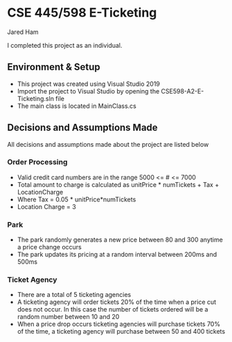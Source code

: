 # CSE 445/598 E-Ticketing
Jared Ham

I completed this project as an individual. 

## Environment & Setup
- This project was created using Visual Studio 2019
- Import the project to Visual Studio by opening the CSE598-A2-E-Ticketing.sln file 
- The main class is located in MainClass.cs

## Decisions and Assumptions Made
All decisions and assumptions made about the project are listed below
### Order Processing
- Valid credit card numbers are in the range 5000 <= # <= 7000
- Total amount to charge is calculated as unitPrice * numTickets + Tax + LocationCharge
- Where Tax = 0.05 * unitPrice*numTickets 
- Location Charge = 3  

### Park 
- The park randomly generates a new price between 80 and 300 anytime a price change occurs
- The park updates its pricing at a random interval between 200ms and 500ms


### Ticket Agency
- There are a total of 5 ticketing agencies
- A ticketing agency will order tickets 20% of the time  when a price cut does not occur. In this case the number of tickets ordered will be a random number between 10 and 20
- When a price drop occurs ticketing agencies will purchase tickets 70% of the time, a ticketing agency will purchase between 50 and 400 tickets 


